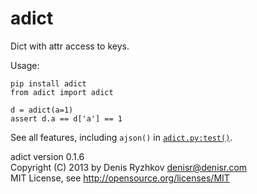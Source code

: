 adict
=====

Dict with attr access to keys.

Usage:

    pip install adict
    from adict import adict

    d = adict(a=1)
    assert d.a == d['a'] == 1

See all features, including `ajson()` in [`adict.py:test()`](https://github.com/denis-ryzhkov/adict/blob/master/adict.py#L46).

adict version 0.1.6  
Copyright (C) 2013 by Denis Ryzhkov <denisr@denisr.com>  
MIT License, see http://opensource.org/licenses/MIT
